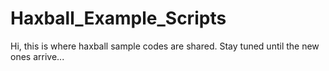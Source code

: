 # Haxball_Example_Scripts
Hi, this is where haxball sample codes are shared. Stay tuned until the new ones arrive...
